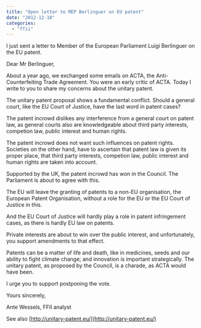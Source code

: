 ```yaml
---
title: "Open letter to MEP Berlinguer on EU patent"
date: "2012-12-10"
categories: 
  - "ffii"
---
```


I just sent a letter to Member of the European Parliament Luigi Berlinguer on the EU patent.

Dear Mr Berlinguer,

About a year ago, we exchanged some emails on ACTA, the Anti-Counterfeiting Trade Agreement. You were an early critic of ACTA. Today I write to you to share my concerns about the unitary patent.

The unitary patent proposal shows a fundamental conflict. Should a general court, like the EU Court of Justice, have the last word in patent cases?

The patent incrowd dislikes any interference from a general court on patent law, as general courts also are knowledgeable about third party interests, competion law, public interest and human rights.

The patent incrowd does not want such influences on patent rights. Societies on the other hand, have to ascertain that patent law is given its proper place, that third party interests, competion law, public interest and human rights are taken into account.

Supported by the UK, the patent incrowd has won in the Council. The Parliament is about to agree with this.

The EU will leave the granting of patents to a non-EU organisation, the European Patent Organisation, without a role for the EU or the EU Court of Justice in this.

And the EU Court of Justice will hardly play a role in patent infringement cases, as there is hardly EU law on patents.

Private interests are about to win over the public interest, and unfortunately, you support amendments to that effect.

Patents can be a matter of life and death, like in medicines, seeds and our ability to fight climate change; and innovation is important strategically. The unitary patent, as proposed by the Council, is a charade, as ACTA would have been.

I urge you to support postponing the vote.

Yours sincerely,

Ante Wessels, FFII analyst

See also [http://unitary-patent.eu/](http://unitary-patent.eu/)

